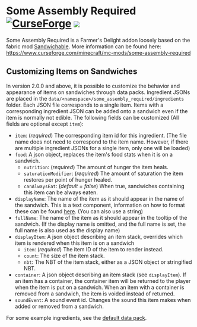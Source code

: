 # Some Assembly Required [![CurseForge](http://cf.way2muchnoise.eu/full_422951_downloads.svg)](https://www.curseforge.com/minecraft/mc-mods/some-assembly-required) [![](https://discordapp.com/api/guilds/298798089068609537/widget.png?style=shield)](https://discord.gg/87pXJadaRr)
Some Assembly Required is a Farmer's Delight addon loosely based on the fabric mod [Sandwichable](https://github.com/FoundationGames/Sandwichable). 
More information can be found here:
https://www.curseforge.com/minecraft/mc-mods/some-assembly-required

## Customizing Items on Sandwiches
In version 2.0.0 and above, it is possible to customize the behavior and appearance of items on sandwiches through data packs.
Ingredient JSONs are placed in the `data/<namespace>/some_assembly_required/ingredients` folder.
Each JSON file corresponds to a single item. Items with a corresponding ingredient JSON can be added onto a sandwich even if the item is normally not edible.
The following fields can be customized (All fields are optional except `item`):

* `item`: (*required*) The corresponding item id for this ingredient. (The file name does not need to correspond to the item name. However, if there are multiple ingredient JSONs for a single item, only one will be loaded)
* `food`: A json object, replaces the item's food stats when it is on a sandwich.
    * `nutrition`: (*required*) The amount of hunger the item heals.
    * `saturationModifier`: (*required*) The amount of saturation the item restores per point of hunger healed.
    * `canAlwaysEat`: (*default = false*) When true, sandwiches containing this item can be always eaten.
* `displayName`: The name of the item as it should appear in the name of the sandwich. This is a text component, information on how to format these can be found [here](https://minecraft.fandom.com/wiki/Raw_JSON_text_format). (You can also use a string)
* `fullName`: The name of the item as it should appear in the tooltip of the sandwich. (If the display name is omitted, and the full name is set, the full name is also used as the display name)
* `displayItem`: A json object describing an item stack, overrides which item is rendered when this item is on a sandwich
    * `item`: (*required*) The item ID of the item to render instead.
    * `count`: The size of the item stack.
    * `nbt`: The NBT of the item stack, either as a JSON object or stringified NBT.
* `container`: A json object describing an item stack (see `displayItem`). If an item has a container, 
  the container item will be returned to the player when the item is put on a sandwich. 
  When an item with a container is removed from a sandwich, the item is voided instead of returned.
* `soundEvent`: A sound event id. Changes the sound this item makes when added or removed from a sandwich.

For some example ingredients, see the [default data pack](https://github.com/ochotonida/some-assembly-required/tree/1.18/src/generated/resources/data/some_assembly_required/some_assembly_required/ingredients).
